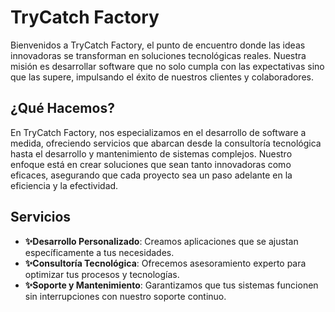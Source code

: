 # TryCatch Factory

Bienvenidos a TryCatch Factory, el punto de encuentro donde las ideas innovadoras se transforman en soluciones tecnológicas reales. Nuestra misión es desarrollar software que no solo cumpla con las expectativas sino que las supere, impulsando el éxito de nuestros clientes y colaboradores.

## ¿Qué Hacemos?

En TryCatch Factory, nos especializamos en el desarrollo de software a medida, ofreciendo servicios que abarcan desde la consultoría tecnológica hasta el desarrollo y mantenimiento de sistemas complejos. Nuestro enfoque está en crear soluciones que sean tanto innovadoras como eficaces, asegurando que cada proyecto sea un paso adelante en la eficiencia y la efectividad.

## Servicios

- **✨Desarrollo Personalizado**: Creamos aplicaciones que se ajustan específicamente a tus necesidades.
- **✨Consultoría Tecnológica**: Ofrecemos asesoramiento experto para optimizar tus procesos y tecnologías.
- **✨Soporte y Mantenimiento**: Garantizamos que tus sistemas funcionen sin interrupciones con nuestro soporte continuo.

